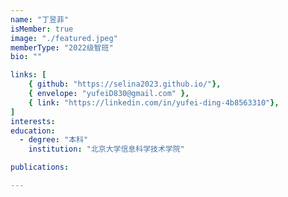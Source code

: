 ```yaml
---
name: "丁昱菲"
isMember: true
image: "./featured.jpeg"
memberType: "2022级智班"
bio: ""

links: [
    { github: "https://selina2023.github.io/"},
    { envelope: "yufeiD830@gmail.com" },
    { link: "https://linkedin.com/in/yufei-ding-4b8563310"},
]
interests:
education:
  - degree: "本科"
    institution: "北京大学信息科学技术学院"

publications:

---
```


